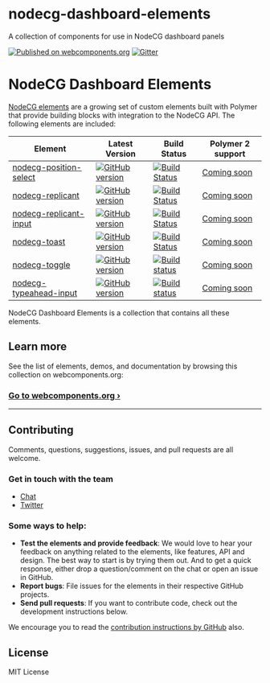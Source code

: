 # nodecg-dashboard-elements
A collection of components for use in NodeCG dashboard panels

[![Published on webcomponents.org](https://img.shields.io/badge/webcomponents.org-published-blue.svg)](https://www.webcomponents.org/collection/nodecgelements/nodecg-dashboard-elements)
[![Gitter](https://badges.gitter.im/Join%20Chat.svg)](https://gitter.im/nodecg/nodecg?utm_source=badge&utm_medium=badge&utm_campaign=pr-badge)

# NodeCG Dashboard Elements

[NodeCG elements](https://github.com/NodeCGElements) are a growing set of custom elements built with Polymer that provide building blocks with integration to the NodeCG API. The following elements are included:

| Element | Latest Version | Build Status | Polymer 2 support |
|---------|----------------|--------------|-------------------|
| [nodecg-position-select](https://github.com/nodecgelements/nodecg-position-select) | [![GitHub version](https://badge.fury.io/gh/nodecgelements%2Fnodecg-position-select.svg)](https://badge.fury.io/gh/nodecgelements%2Fnodecg-position-select) | [![Build Status](https://travis-ci.org/nodecgelements/nodecg-position-select.svg?branch=master)](https://travis-ci.org/nodecgelements/nodecg-position-select) | [Coming soon](https://github.com/nodecgelements/nodecg-position-select/issues/1) |
| [nodecg-replicant](https://github.com/nodecgelements/nodecg-replicant) | [![GitHub version](https://badge.fury.io/gh/nodecgelements%2Fnodecg-replicant.svg)](https://badge.fury.io/gh/nodecgelements%2Fnodecg-replicant) | [![Build Status](https://travis-ci.org/nodecgelements/nodecg-replicant.svg?branch=master)](https://travis-ci.org/nodecgelements/nodecg-replicant) | [Coming soon](https://github.com/nodecgelements/nodecg-replicant/issues/3) |
| [nodecg-replicant-input](https://github.com/nodecgelements/nodecg-replicant-input) | [![GitHub version](https://badge.fury.io/gh/nodecgelements%2Fnodecg-replicant-input.svg)](https://badge.fury.io/gh/nodecgelements%2Fnodecg-replicant-input) | [![Build Status](https://travis-ci.org/nodecgelements/nodecg-replicant-input.svg?branch=master)](https://travis-ci.org/nodecgelements/nodecg-replicant-input) | [Coming soon](https://github.com/nodecgelements/nodecg-replicant-input/issues/1) |
| [nodecg-toast](https://github.com/nodecgelements/nodecg-toast) | [![GitHub version](https://badge.fury.io/gh/nodecgelements%2Fnodecg-toast.svg)](https://badge.fury.io/gh/nodecgelements%2Fnodecg-toast) | [![Build Status](https://travis-ci.org/nodecgelements/nodecg-toast.svg?branch=2.0-dev)](https://travis-ci.org/nodecgelements/nodecg-toast) | [Coming soon](https://github.com/nodecgelements/nodecg-toast/issues/2) |
| [nodecg-toggle](https://github.com/nodecgelements/nodecg-toggle) | [![GitHub version](https://badge.fury.io/gh/nodecgelements%2Fnodecg-toggle.svg)](https://badge.fury.io/gh/nodecgelements%2Fnodecg-toggle) | [![Build status](https://travis-ci.org/nodecgelements/nodecg-toggle.svg?branch=master)](https://travis-ci.org/nodecgelements/nodecg-toggle) | [Coming soon](https://github.com/nodecgelements/nodecg-toggle/issues/1) |
| [nodecg-typeahead-input](https://github.com/nodecgelements/nodecg-typeahead-input) | [![GitHub version](https://badge.fury.io/gh/nodecgelements%2Fnodecg-typeahead-input.svg)](https://badge.fury.io/gh/nodecgelements%2Fnodecg-typeahead-input) | [![Build status](https://travis-ci.org/nodecgelements/nodecg-typeahead-input.svg?branch=master)](https://travis-ci.org/nodecgelements/nodecg-typeahead-input) | [Coming soon](https://github.com/nodecgelements/nodecg-typeahead-input/issues/1) |

NodeCG Dashboard Elements is a collection that contains all these elements.

## Learn more

See the list of elements, demos, and documentation by browsing this collection on webcomponents.org:

### [Go to webcomponents.org ›](https://www.webcomponents.org/collection/nodecgelements/nodecg-dashboard-elements)

---

## Contributing

Comments, questions, suggestions, issues, and pull requests are all welcome.

### Get in touch with the team

- [Chat](https://gitter.im/nodecg/nodecg)
- [Twitter](https://twitter.com/nodecg)

### Some ways to help:

- **Test the elements and provide feedback**: We would love to hear your feedback on anything related to the elements, like features, API and design. The best way to start is by trying them out. And to get a quick response, either drop a question/comment on the chat or open an issue in GitHub.
- **Report bugs**: File issues for the elements in their respective GitHub projects.
- **Send pull requests**: If you want to contribute code, check out the development instructions below.

We encourage you to read the [contribution instructions by GitHub](https://guides.github.com/activities/contributing-to-open-source/#contributing) also.

## License

MIT License
